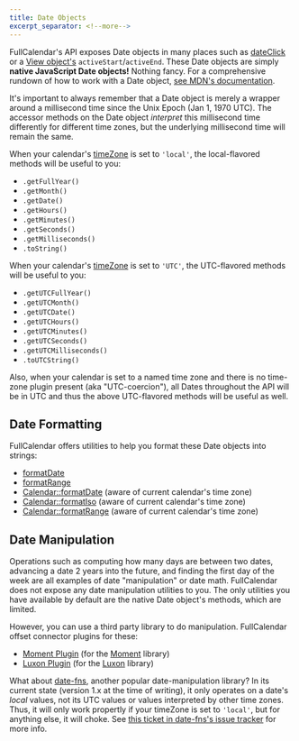 ```yaml
---
title: Date Objects
excerpt_separator: <!--more-->
---
```


FullCalendar's API exposes Date objects in many places such as [dateClick](dateClick) or a [View object's](view-object) `activeStart`/`activeEnd`.<!--more--> These Date objects are simply **native JavaScript Date objects!** Nothing fancy. For a comprehensive rundown of how to work with a Date object, [see MDN's documentation](https://developer.mozilla.org/en-US/docs/Web/JavaScript/Reference/Global_Objects/Date).

It's important to always remember that a Date object is merely a wrapper around a millisecond time since the Unix Epoch (Jan 1, 1970 UTC). The accessor methods on the Date object *interpret* this millisecond time differently for different time zones, but the underlying millisecond time will remain the same.

When your calendar's [timeZone](timeZone) is set to `'local'`, the local-flavored methods will be useful to you:

- `.getFullYear()`
- `.getMonth()`
- `.getDate()`
- `.getHours()`
- `.getMinutes()`
- `.getSeconds()`
- `.getMilliseconds()`
- `.toString()`

When your calendar's [timeZone](timeZone) is set to `'UTC'`, the UTC-flavored methods will be useful to you:

- `.getUTCFullYear()`
- `.getUTCMonth()`
- `.getUTCDate()`
- `.getUTCHours()`
- `.getUTCMinutes()`
- `.getUTCSeconds()`
- `.getUTCMilliseconds()`
- `.toUTCString()`

Also, when your calendar is set to a named time zone and there is no time-zone plugin present (aka "UTC-coercion"), all Dates throughout the API will be in UTC and thus the above UTC-flavored methods will be useful as well.


## Date Formatting

FullCalendar offers utilities to help you format these Date objects into strings:

- [formatDate](formatDate)
- [formatRange](formatRange)
- [Calendar::formatDate](Calendar-formatDate) (aware of current calendar's time zone)
- [Calendar::formatIso](Calendar-formatIso) (aware of current calendar's time zone)
- [Calendar::formatRange](Calendar-formatRange) (aware of current calendar's time zone)


## Date Manipulation

Operations such as computing how many days are between two dates, advancing a date 2 years into the future, and finding the first day of the week are all examples of date "manipulation" or date math. FullCalendar does not expose any date manipulation utilities to you. The only utilities you have available by default are the native Date object's methods, which are limited.

However, you can use a third party library to do manipulation. FullCalendar offset connector plugins for these:

- [Moment Plugin](moment-plugin) (for the [Moment](https://momentjs.com/) library)
- [Luxon Plugin](luxon-plugin) (for the [Luxon](https://moment.github.io/luxon/) library)

What about [date-fns](https://date-fns.org/), another popular date-manipulation library? In its current state (version 1.x at the time of writing), it only operates on a date's *local* values, not its UTC values or values interpreted by other time zones. Thus, it will only work propertly if your timeZone is set to `'local'`, but for anything else, it will choke. See [this ticket in date-fns's issue tracker](https://github.com/date-fns/date-fns/issues/376) for more info.
